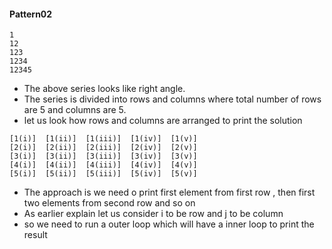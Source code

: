 #### Pattern02

```
1
12
123
1234
12345
```
* The above series looks like right angle.
* The series is divided into rows and columns where total number of rows are 5 and columns are 5.
* let us look how rows and columns are arranged to print the solution
```
[1(i)]  [1(ii)]  [1(iii)]  [1(iv)]  [1(v)]
[2(i)]  [2(ii)]  [2(iii)]  [2(iv)]  [2(v)]
[3(i)]  [3(ii)]  [3(iii)]  [3(iv)]  [3(v)]
[4(i)]  [4(ii)]  [4(iii)]  [4(iv)]  [4(v)]
[5(i)]  [5(ii)]  [5(iii)]  [5(iv)]  [5(v)]

```

* The approach is we need o print first element from first row , then first two elements from second row and so on
* As earlier explain let us consider i to be row and j to be column
* so we need to run a outer loop which will have a inner loop to print the result



